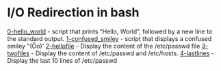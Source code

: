 # I/O Redirection in bash

[0-hello_world](0-hello_world)
	- script that prints “Hello, World”, followed by a new line to the standard output.
[1-confused_smiley](1-confused_smiley)
	- script that displays a confused smiley "(Ôo)'
[2-hellofile](2-hellofile)
	- Display the content of the /etc/passwd file
[3-twofiles](3-twofiles)
	- Display the content of /etc/passwd and /etc/hosts.
[4-lastlines](4-lastlines)
	- Display the last 10 lines of /etc/passwd
